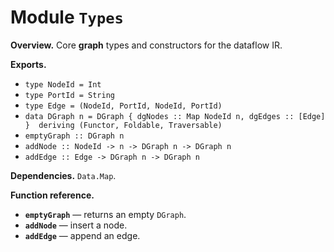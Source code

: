 # Module `Types`

**Overview.** Core **graph** types and constructors for the dataflow IR.

**Exports.**
- `type NodeId = Int`
- `type PortId = String`
- `type Edge = (NodeId, PortId, NodeId, PortId)`
- `data DGraph n = DGraph { dgNodes :: Map NodeId n, dgEdges :: [Edge] }  deriving (Functor, Foldable, Traversable)`
- `emptyGraph :: DGraph n`
- `addNode :: NodeId -> n -> DGraph n -> DGraph n`
- `addEdge :: Edge -> DGraph n -> DGraph n`

**Dependencies.** `Data.Map`.

**Function reference.**
- **`emptyGraph`** — returns an empty `DGraph`.  
- **`addNode`** — insert a node.  
- **`addEdge`** — append an edge.

